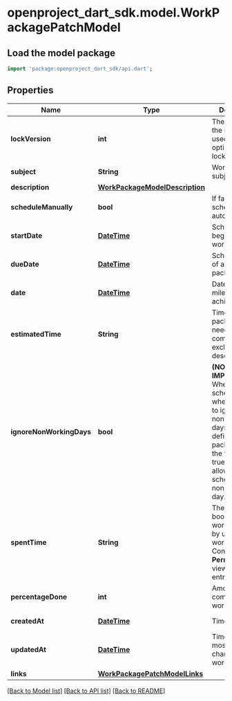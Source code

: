 # openproject_dart_sdk.model.WorkPackagePatchModel

## Load the model package
```dart
import 'package:openproject_dart_sdk/api.dart';
```

## Properties
Name | Type | Description | Notes
------------ | ------------- | ------------- | -------------
**lockVersion** | **int** | The version of the item as used for optimistic locking | 
**subject** | **String** | Work package subject | [optional] 
**description** | [**WorkPackageModelDescription**](WorkPackageModelDescription.md) |  | [optional] 
**scheduleManually** | **bool** | If false (default) schedule automatically. | [optional] 
**startDate** | [**DateTime**](DateTime.md) | Scheduled beginning of a work package | [optional] 
**dueDate** | [**DateTime**](DateTime.md) | Scheduled end of a work package | [optional] 
**date** | [**DateTime**](DateTime.md) | Date on which a milestone is achieved | [optional] 
**estimatedTime** | **String** | Time a work package likely needs to be completed excluding its descendants | [optional] 
**ignoreNonWorkingDays** | **bool** | **(NOT IMPLEMENTED)** When scheduling, whether or not to ignore the non working days being defined. A work package with the flag set to true will be allowed to be scheduled to a non working day. | [optional] [readonly] 
**spentTime** | **String** | The time booked for this work package by users working on it  # Conditions  **Permission** view time entries | [optional] [readonly] 
**percentageDone** | **int** | Amount of total completion for a work package | [optional] 
**createdAt** | [**DateTime**](DateTime.md) | Time of creation | [optional] [readonly] 
**updatedAt** | [**DateTime**](DateTime.md) | Time of the most recent change to the work package | [optional] [readonly] 
**links** | [**WorkPackagePatchModelLinks**](WorkPackagePatchModelLinks.md) |  | [optional] 

[[Back to Model list]](../README.md#documentation-for-models) [[Back to API list]](../README.md#documentation-for-api-endpoints) [[Back to README]](../README.md)


